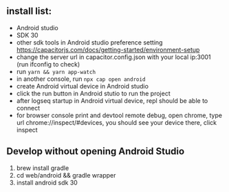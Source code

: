 ## install list:
* Android studio
* SDK 30
* other sdk tools in Android studio preference setting https://capacitorjs.com/docs/getting-started/environment-setup
* change the server url in capacitor.config.json with your local ip:3001 (run ifconfig to check)
* run `yarn && yarn app-watch`
* in another console, run `npx cap open android`
* create Android virtual device in Android studio
* click the run button in Android stutio to run the project
* after logseq startup in Android virtual device, repl should be able to connect
* for browser console print and devtool remote debug, open chrome, type url chrome://inspect/#devices, you should see your device there, click inspect


## Develop without opening Android Studio
1. brew install gradle
2. cd web/android && gradle wrapper
3. install android sdk 30
